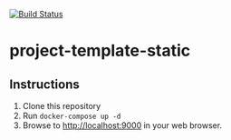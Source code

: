 [![Build Status](https://travis-ci.org/codeslo/project-template-static.svg?branch=master)](https://travis-ci.org/codeslo/project-template-static)

# project-template-static

## Instructions

1. Clone this repository
2. Run `docker-compose up -d`
3. Browse to [http://localhost:9000](http://localhost:9000) in your web browser.
